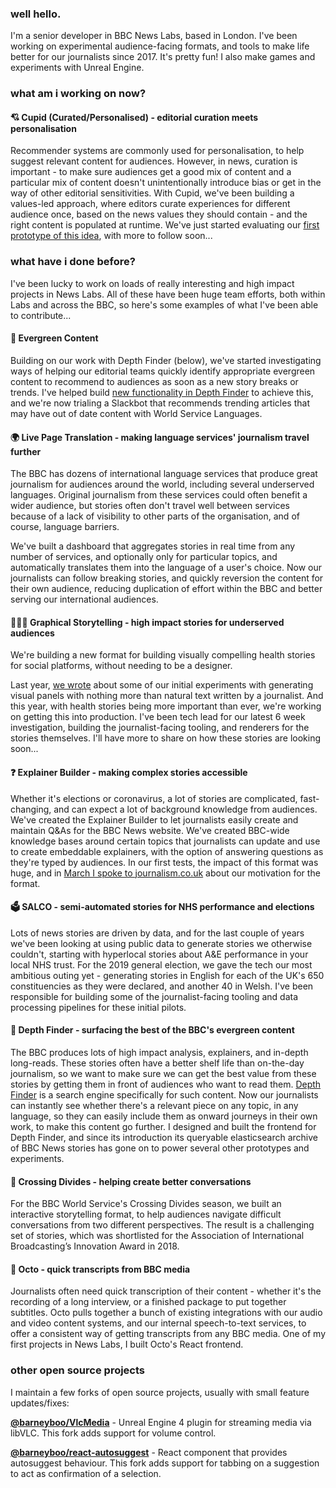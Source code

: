 ### well hello.

I'm a senior developer in BBC News Labs, based in London. I've been working on experimental audience-facing formats, and tools to make life better for our journalists since 2017. It's pretty fun! I also make games and experiments with Unreal Engine.

### what am i working on now?

#### 💘 Cupid (Curated/Personalised) - editorial curation meets personalisation

Recommender systems are commonly used for personalisation, to help suggest relevant content for audiences. However, in news, curation is important - to make sure audiences get a good mix of content and a particular mix of content doesn't unintentionally introduce bias or get in the way of other editorial sensitivities. With Cupid, we've been building a values-led approach, where editors curate experiences for different audience once, based on the news values they should contain - and the right content is populated at runtime. We've just started evaluating our [first prototype of this idea](https://bbcnewslabs.co.uk/projects/cupid/), with more to follow soon...

### what have i done before?

I've been lucky to work on loads of really interesting and high impact projects in News Labs. All of these have been huge team efforts, both within Labs and across the BBC, so here's some examples of what I've been able to contribute...

#### 🌲 Evergreen Content

Building on our work with Depth Finder (below), we've started investigating ways of helping our editorial teams quickly identify appropriate evergreen content to recommend to audiences as soon as a new story breaks or trends. I've helped build [new functionality in Depth Finder](https://bbcnewslabs.co.uk/projects/evergreen-content/) to achieve this, and we're now trialing a Slackbot that recommends trending articles that may have out of date content with World Service Languages.

#### 🌍 Live Page Translation - making language services' journalism travel further

The BBC has dozens of international language services that produce great journalism for audiences around the world, including several underserved languages. Original journalism from these services could often benefit a wider audience, but stories often don't travel well between services because of a lack of visibility to other parts of the organisation, and of course, language barriers.

We've built a dashboard that aggregates stories in real time from any number of services, and optionally only for particular topics, and automatically translates them into the language of a user's choice. Now our journalists can follow breaking stories, and quickly reversion the content for their own audience, reducing duplication of effort within the BBC and better serving our international audiences.

#### 🦸🏼‍♂️ Graphical Storytelling - high impact stories for underserved audiences

We're building a new format for building visually compelling health stories for social platforms, without needing to be a designer.

Last year, [we wrote](https://bbcnewslabs.co.uk/news/2020/graphical-storytelling/) about some of our initial experiments with generating visual panels with nothing more than natural text written by a journalist. And this year, with health stories being more important than ever, we're working on getting this into production. I've been tech lead for our latest 6 week investigation, building the journalist-facing tooling, and renderers for the stories themselves. I'll have more to share on how these stories are looking soon...

#### ❓ Explainer Builder - making complex stories accessible

Whether it's elections or coronavirus, a lot of stories are complicated, fast-changing, and can expect a lot of background knowledge from audiences. We've created the Explainer Builder to let journalists easily create and maintain Q&As for the BBC News website. We've created BBC-wide knowledge bases around certain topics that journalists can update and use to create embeddable explainers, with the option of answering questions as they're typed by audiences. In our first tests, the impact of this format was huge, and in [March I spoke to journalism.co.uk](https://www.journalism.co.uk/news/bbc-news-experiments-with-explainer-feature-to-help-readers-make-sense-of-complex-stories/s2/a753374/) about our motivation for the format.

#### 🗳 SALCO - semi-automated stories for NHS performance and elections

Lots of news stories are driven by data, and for the last couple of years we've been looking at using public data to generate stories we otherwise couldn't, starting with hyperlocal stories about A&E performance in your local NHS trust. For the 2019 general election, we gave the tech our most ambitious outing yet - generating stories in English for each of the UK's 650 constituencies as they were declared, and another 40 in Welsh. I've been responsible for building some of the journalist-facing tooling and data processing pipelines for these initial pilots.

#### 🌊 Depth Finder - surfacing the best of the BBC's evergreen content

The BBC produces lots of high impact analysis, explainers, and in-depth long-reads. These stories often have a better shelf life than on-the-day journalism, so we want to make sure we can get the best value from these stories by getting them in front of audiences who want to read them. [Depth Finder](https://bbcnewslabs.co.uk/projects/depthfinder/) is a search engine specifically for such content. Now our journalists can instantly see whether there's a relevant piece on any topic, in any language, so they can easily include them as onward journeys in their own work, to make this content go further. I designed and built the frontend for Depth Finder, and since its introduction its queryable elasticsearch archive of BBC News stories has gone on to power several other prototypes and experiments.

#### 💬 Crossing Divides - helping create better conversations

For the BBC World Service's Crossing Divides season, we built an interactive storytelling format, to help audiences navigate difficult conversations from two different perspectives. The result is a challenging set of stories, which was shortlisted for the Association of International Broadcasting’s Innovation Award in 2018.

#### 🐙 Octo - quick transcripts from BBC media

Journalists often need quick transcription of their content - whether it's the recording of a long interview, or a finished package to put together subtitles. Octo pulls together a bunch of existing integrations with our audio and video content systems, and our internal speech-to-text services, to offer a consistent way of getting transcripts from any BBC media. One of my first projects in News Labs, I built Octo's React frontend.

### other open source projects

I maintain a few forks of open source projects, usually with small feature updates/fixes:

**[@barneyboo/VlcMedia](http://github.com/barneyboo/VlcMedia)** - Unreal Engine 4 plugin for streaming media via libVLC. This fork adds support for volume control.

**[@barneyboo/react-autosuggest](https://github.com/barneyboo/react-autosuggest)** - React component that provides autosuggest behaviour. This fork adds support for tabbing on a suggestion to act as confirmation of a selection.
